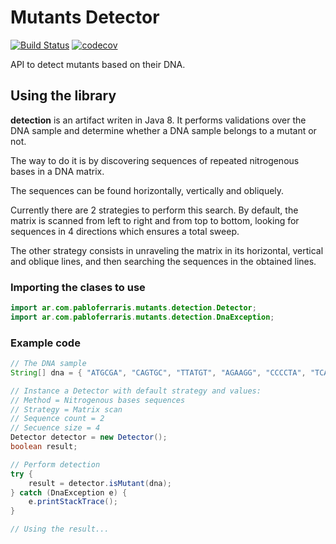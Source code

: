 # Mutants Detector

[![Build Status](https://travis-ci.org/pferraris/mutants.svg?branch=master)](https://travis-ci.org/pferraris/mutants)
[![codecov](https://codecov.io/gh/pferraris/mutants/branch/master/graph/badge.svg)](https://codecov.io/gh/pferraris/mutants)

API to detect mutants based on their DNA.

## Using the library

__detection__ is an artifact writen in Java 8. It performs validations over the DNA sample and determine whether a DNA sample belongs to a mutant or not.

The way to do it is by discovering sequences of repeated nitrogenous bases in a DNA matrix.

The sequences can be found horizontally, vertically and obliquely.

Currently there are 2 strategies to perform this search. By default, the matrix is scanned from left to right and from top to bottom, looking for sequences in 4 directions which ensures a total sweep.

The other strategy consists in unraveling the matrix in its horizontal, vertical and oblique lines, and then searching the sequences in the obtained lines.

### Importing the clases to use

```java
import ar.com.pabloferraris.mutants.detection.Detector;
import ar.com.pabloferraris.mutants.detection.DnaException;
```

### Example code

```java
// The DNA sample
String[] dna = { "ATGCGA", "CAGTGC", "TTATGT", "AGAAGG", "CCCCTA", "TCACTG" };

// Instance a Detector with default strategy and values:
// Method = Nitrogenous bases sequences
// Strategy = Matrix scan
// Sequence count = 2
// Secuence size = 4
Detector detector = new Detector();
boolean result;

// Perform detection
try {
    result = detector.isMutant(dna);
} catch (DnaException e) {
    e.printStackTrace();
}

// Using the result...
```
